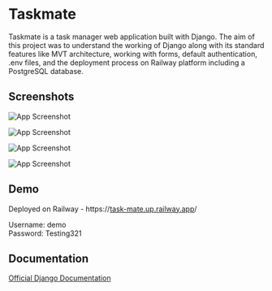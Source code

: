 # Taskmate

Taskmate is a task manager web application built with Django. The aim of this project was to understand the working of Django along with its standard features like MVT architecture, working with forms, default authentication, .env files, and the deployment process on Railway platform including a PostgreSQL database.


## Screenshots

![App Screenshot](<img width="1345" alt="taskmate-index" src="https://github.com/chaudhryna/taskmate/assets/19597150/e1518ea0-5a43-4a18-b3a7-fc5ddfa7f51f">
)

![App Screenshot](<img width="1341" alt="all-tasks" src="https://github.com/chaudhryna/taskmate/assets/19597150/b0cf6383-a459-44ef-9dad-092a709b62b7">
)

![App Screenshot](<img width="1341" alt="login" src="https://github.com/chaudhryna/taskmate/assets/19597150/bceb1c3f-8d54-40cf-a31c-9151f7730512">
)

![App Screenshot](<img width="1346" alt="register" src="https://github.com/chaudhryna/taskmate/assets/19597150/535f0f5b-7751-4545-8ac6-9dc4b6d4c28a">
)

## Demo

Deployed on Railway - https://[task-mate.up.railway.app](https://task-mate.up.railway.app/)/

Username: demo  
Password: Testing321

  
## Documentation

[Official Django Documentation](https://www.djangoproject.com/)
